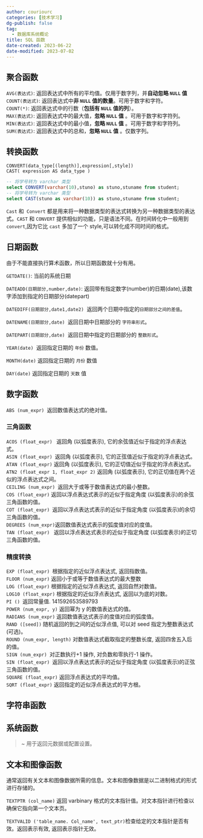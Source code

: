 ```yaml
---
author: couriourc
categories: [技术学习]
dg-publish: false
tag:
  - 数据库系统概论
title: SQL 函数
date-created: 2023-06-22
date-modified: 2023-07-02
---
```


## 聚合函数

`AVG(表达式)`: 返回表达式中所有的平均值。仅用于数字列，并**自动忽略 `NULL` 值**  
`COUNT(表达式)`: 返回表达式中**非 `NULL` 值的数量**。可用于数字和字符。  
`COUNT(*)`: 返回表达式中的行数（**包括有 `NULL` 值的列**）。  
`MAX(表达式)`: 返回表达式中的最大值，**忽略 `NULL` 值** 。可用于数字和字符列。  
`MIN(表达式)`: 返回表达式中的最小值，**忽略 `NULL` 值** 。可用于数字和字符列。  
`SUM(表达式)`: 返回表达式中的总和，**忽略 `NULL` 值** 。仅数字列。

## 转换函数

`CONVERT(data_type[(length)],expression[,style])`  
`CAST( expression AS data_type )`

```sql
-- 将学号转为 varchar 类型
select CONVERT(varchar(10),stuno) as stuno,stuname from student;
-- 将学号转为 varchar 类型
select CAST(stuno as varchar(10)) as stuno,stuname from student;
```

`Cast` 和` Convert` 都是用来将一种数据类型的表达式转换为另一种数据类型的表达式。`CAST` 和 `CONVERT` 提供相似的功能，只是语法不同。在时间转化中一般用到 `convert`,因为它比 `cast` 多加了一个 style,可以转化成不同时间的格式。

## 日期函数

由于不能直接执行算术函数，所以日期函数就十分有用。

`GETDATE()`: 当前的系统日期

`DATEADD(日期部分,number,date)`: 返回带有指定数字(number)的日期(date),该数字添加到指定的日期部分(datepart)

`DATEDIFF(日期部分,date1,date2)`  返回两个日期中指定的`日期部分之间的差值`。

`DATENAME(日期部分,date)`  返回日期中日期部分的 `字符串形式`。

`DATEPART(日期部分,date)`  返回日期中指定的日期部分的 `整数形式`。

`YEAR(date)`  返回指定日期的 `年份` 数值。

`MONTH(date)` 返回指定日期的 `月份` 数值

`DAY(date)` 返回指定日期的 `天数` 值

## 数字函数

`ABS (num_expr) `返回数值表达式的绝对值。

### 三角函数

`ACOS (float_expr) ` 返回角 (以弧度表示), 它的余弦值近似于指定的浮点表达式。  
`ASIN (float_expr) `返回角 (以弧度表示), 它的正弦值近似于指定的浮点表达式。  
`ATAN (float_expr)` 返回角 (以弧度表示), 它的正切值近似于指定的浮点表达式。  
`ATN2 (float_expr 1, float_expr 2)` 返回角 (以弧度表示), 它的正切值在两个近似的浮点表达式之间。  
`CEILING (num_expr) `返回大于或等于数值表达式的最小整数。  
`COS (float_expr)` 返回以浮点表达式表示的近似于指定角度 (以弧度表示)的余弦三角函数的值。  
`COT (float_expr) `返回以浮点表达式表示的近似于指定角度 (以弧度表示)的余切三角函数的值。  
`DEGREES (num_expr)`返回数值表达式表示的弧度值对应的度值。  
`TAN (float_expr) ` 返回以浮点表达式表示的近似于指定角度 (以弧度表示)的正切三角函数的值。

### 精度转换

`EXP (float_expr) `根据指定的近似浮点表达式, 返回指数值。  
`FLOOR (num_expr)` 返回小于或等于数值表达式的最大整数  
`LOG (float_expr)` 根据指定的近似浮点表达式, 返回自然对数值。  
`LOG10 (float_expr)` 根据指定的近似浮点表达式, 返回以为底的对数。  
`PI () `返回常量值. 141592653589793  
`POWER (num_expr, y)` 返回幂为 y 的数值表达式的值。  
`RADIANS (num_expr)` 返回数值表达式表示的度值对应的弧度值。  
`RAND ([seed])` 随机返回的到之间的近似浮点值, 可以对 seed 指定为整数表达式 (可选)。  
`ROUND (num_expr, length)` 对数值表达式截取指定的整数长度, 返回四舍五入后的值。  
`SIGN (num_expr) `对正数执行+1 操作, 对负数和零执行-1 操作。  
`SIN (float_expr) `返回以浮点表达式表示的近似于指定角度 (以弧度表示)的正弦三角函数的值。  
`SQUARE (float_expr)` 返回浮点表达式的平均值。  
`SQRT (float_expr)` 返回指定的近似浮点表达式的平方根。

## 字符串函数

## 系统函数

> ~ 用于返回元数据或配置设置。

## 文本和图像函数

通常返回有关文本和图像数据所需的信息。文本和图像数据是以二进制格式的形式进行存储的。

`TEXTPTR (col_name)` 返回 varbinary 格式的文本指针值。对文本指针进行检查以确保它指向第一个文本页。

`TEXTVALID ('table_name. Col_name', text_ptr)`检查给定的文本指针是否有效。返回表示有效, 返回表示指针无效。

